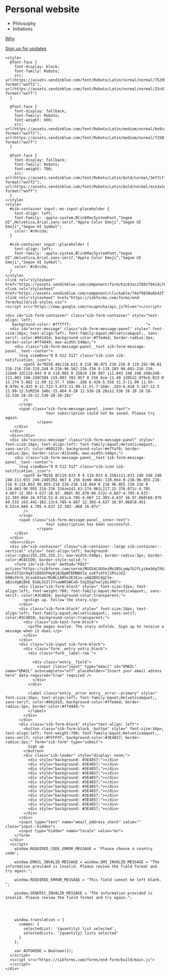 # Personal website
* Philosophy
* Initiatives

[Why](/whythis)

[Sign up for updates](https://sibforms.com/serve/MUIEADxLeJuMEe1gL_xGzV_HhWPl9MotjWePx94YfJ6wJ6cCKGf4FEWKVidomsxM5tnzQT4ZlUkxpF-idPpuiCGt1feoM3lcBg3vxjCavbm6vh5sQf0TLpdJsAqxCAhvYgbMAfZ7YUBupPbLJJ4WoJPlOecI6AMsWPC3ZT0y6gsdPKQ93mbncE37HGmahgGxmNKR-aIwM9qCpevH)

    <style>
      @font-face {
        font-display: block;
        font-family: Roboto;
        src: url(https://assets.sendinblue.com/font/Roboto/Latin/normal/normal/7529907e9eaf8ebb5220c5f9850e3811.woff2) format("woff2"), url(https://assets.sendinblue.com/font/Roboto/Latin/normal/normal/25c678feafdc175a70922a116c9be3e7.woff) format("woff")
      }

      @font-face {
        font-display: fallback;
        font-family: Roboto;
        font-weight: 600;
        src: url(https://assets.sendinblue.com/font/Roboto/Latin/medium/normal/6e9caeeafb1f3491be3e32744bc30440.woff2) format("woff2"), url(https://assets.sendinblue.com/font/Roboto/Latin/medium/normal/71501f0d8d5aa95960f6475d5487d4c2.woff) format("woff")
      }

      @font-face {
        font-display: fallback;
        font-family: Roboto;
        font-weight: 700;
        src: url(https://assets.sendinblue.com/font/Roboto/Latin/bold/normal/3ef7cf158f310cf752d5ad08cd0e7e60.woff2) format("woff2"), url(https://assets.sendinblue.com/font/Roboto/Latin/bold/normal/ece3a1d82f18b60bcce0211725c476aa.woff) format("woff")
      }
    </style>
    <style>
      #sib-container input:-ms-input-placeholder {
        text-align: left;
        font-family: -apple-system,BlinkMacSystemFont,"Segoe UI",Helvetica,Arial,sans-serif,"Apple Color Emoji","Segoe UI Emoji","Segoe UI Symbol";
        color: #c0ccda;
      }

      #sib-container input::placeholder {
        text-align: left;
        font-family: -apple-system,BlinkMacSystemFont,"Segoe UI",Helvetica,Arial,sans-serif,"Apple Color Emoji","Segoe UI Emoji","Segoe UI Symbol";
        color: #c0ccda;
      }
    </style>
    <link rel="stylesheet" href="https://assets.sendinblue.com/component/form/61c63ac2f8837041dc7e.css">
    <link rel="stylesheet" href="https://assets.sendinblue.com/component/clickable/74ef9830e6b42f1f3c59.css">
    <link rel="stylesheet" href="https://sibforms.com/forms/end-form/build/sib-styles.css">
    <script src="https://www.google.com/recaptcha/api.js?hl=en"></script>

    <div id="sib-form-container" class="sib-form-container" style="text-align: left;
       background-color: #ffffff;                                 ">
      <div id="error-message" class="sib-form-message-panel" style=" font-size:16px; text-align:left; font-family:&quot;Helvetica&quot;, sans-serif; color:#661d1d; background-color:#ffeded; border-radius:3px; border-color:#ff4949; max-width:540px;">
        <div class="sib-form-message-panel__text sib-form-message-panel__text--center">
          <svg viewBox="0 0 512 512" class="sib-icon sib-notification__icon">
            <path d="M256 40c118.621 0 216 96.075 216 216 0 119.291-96.61 216-216 216-119.244 0-216-96.562-216-216 0-119.203 96.602-216 216-216m0-32C119.043 8 8 119.083 8 256c0 136.997 111.043 248 248 248s248-111.003 248-248C504 119.083 392.957 8 256 8zm-11.49 120h22.979c6.823 0 12.274 5.682 11.99 12.5l-7 168c-.268 6.428-5.556 11.5-11.99 11.5h-8.979c-6.433 0-11.722-5.073-11.99-11.5l-7-168c-.283-6.818 5.167-12.5 11.99-12.5zM256 340c-15.464 0-28 12.536-28 28s12.536 28 28 28 28-12.536 28-28-12.536-28-28-28z"
            />
          </svg>
          <span class="sib-form-message-panel__inner-text">
                      Your subscription could not be saved. Please try again.
                  </span>
        </div>
      </div>
      <div></div>
      <div id="success-message" class="sib-form-message-panel" style=" font-size:16px; text-align:left; font-family:&quot;Helvetica&quot;, sans-serif; color:#085229; background-color:#e7faf0; border-radius:3px; border-color:#13ce66; max-width:540px;">
        <div class="sib-form-message-panel__text sib-form-message-panel__text--center">
          <svg viewBox="0 0 512 512" class="sib-icon sib-notification__icon">
            <path d="M256 8C119.033 8 8 119.033 8 256s111.033 248 248 248 248-111.033 248-248S392.967 8 256 8zm0 464c-118.664 0-216-96.055-216-216 0-118.663 96.055-216 216-216 118.664 0 216 96.055 216 216 0 118.663-96.055 216-216 216zm141.63-274.961L217.15 376.071c-4.705 4.667-12.303 4.637-16.97-.068l-85.878-86.572c-4.667-4.705-4.637-12.303.068-16.97l8.52-8.451c4.705-4.667 12.303-4.637 16.97.068l68.976 69.533 163.441-162.13c4.705-4.667 12.303-4.637 16.97.068l8.451 8.52c4.668 4.705 4.637 12.303-.068 16.97z"
            />
          </svg>
          <span class="sib-form-message-panel__inner-text">
                      Your subscription has been successful.
                  </span>
        </div>
      </div>
      <div></div>
      <div id="sib-container" class="sib-container--large sib-container--vertical" style=" text-align:left; background-color:rgba(255,255,255,1); max-width:540px; border-radius:3px; border-color:#C0CCD9; border-style:solid;">
        <form id="sib-form" method="POST" action="https://sibforms.com/serve/MUIEACdGOeiMo2B5Lymp7GJfLyzkm3dq7Xb3a092tzgVL3JznXhvnpA9-Oavh1T1Ur0q47zQ9ShFHy0jBJQpNTEMNBVIa_ovEfvXtVj1PnsJXZ-G90othrS_XcsokXswirMxBLLA05n2E1Ezu-yAQZBXCdgCte-aBJuVgBiBkE_O1ALSG3lIYvuwWk5WCeO-5SgIGgfxwlybL4XU">
          <div class="sib-form-block" style=" font-size:32px; text-align:left; font-weight:700; font-family:&quot;Helvetica&quot;, sans-serif; color:#3C4858; background-color:transparent;">
            <p>Sign up. Follow the story.</p>
          </div>
          <div class="sib-form-block" style=" font-size:16px; text-align:left; font-family:&quot;Helvetica&quot;, sans-serif; color:#3C4858; background-color:transparent;">
            <div class="sib-text-form-block">
              <p>The pages evolve. The story unfolds. Sign up to receive a message when it does.</p>
            </div>
          </div>
          <div class="sib-input sib-form-block">
            <div class="form__entry entry_block">
              <div class="form__label-row ">

                <div class="entry__field">
                  <input class="input" type="email" id="EMAIL" name="EMAIL" autocomplete="off" placeholder="Insert your email adress here" data-required="true" required />
                </div>
              </div>

              <label class="entry__error entry__error--primary" style=" font-size:16px; text-align:left; font-family:&quot;Helvetica&quot;, sans-serif; color:#661d1d; background-color:#ffeded; border-radius:3px; border-color:#ff4949;">
              </label>
            </div>
          </div>
          <div class="sib-form-block" style="text-align: left">
            <button class="sib-form-block__button" style=" font-size:16px; text-align:left; font-weight:700; font-family:&quot;Helvetica&quot;, sans-serif; color:#FFFFFF; background-color:#3E4857; border-radius:3px;" form="sib-form" type="submit">
              Sign up
            </button>
            <div class="sib-loader" style="display: none;">
              <div style="background: #3E4857;"></div>
              <div style="background: #3E4857;"></div>
              <div style="background: #3E4857;"></div>
              <div style="background: #3E4857;"></div>
              <div style="background: #3E4857;"></div>
              <div style="background: #3E4857;"></div>
              <div style="background: #3E4857;"></div>
              <div style="background: #3E4857;"></div>
              <div style="background: #3E4857;"></div>
              <div style="background: #3E4857;"></div>
              <div style="background: #3E4857;"></div>
              <div style="background: #3E4857;"></div>
            </div>
          </div>
          <input type="text" name="email_address_check" value="" class="input--hidden">
          <input type="hidden" name="locale" value="en">
        </form>
      </div>
      <script>
        window.REQUIRED_CODE_ERROR_MESSAGE = 'Please choose a country code';

        window.EMAIL_INVALID_MESSAGE = window.SMS_INVALID_MESSAGE = "The information provided is invalid. Please review the field format and try again.";

        window.REQUIRED_ERROR_MESSAGE = "This field cannot be left blank. ";

        window.GENERIC_INVALID_MESSAGE = "The information provided is invalid. Please review the field format and try again.";




        window.translation = {
          common: {
            selectedList: '{quantity} list selected',
            selectedLists: '{quantity} lists selected'
          }
        };

        var AUTOHIDE = Boolean(1);
      </script>
      <script src="https://sibforms.com/forms/end-form/build/main.js">
      </script>
    </div>